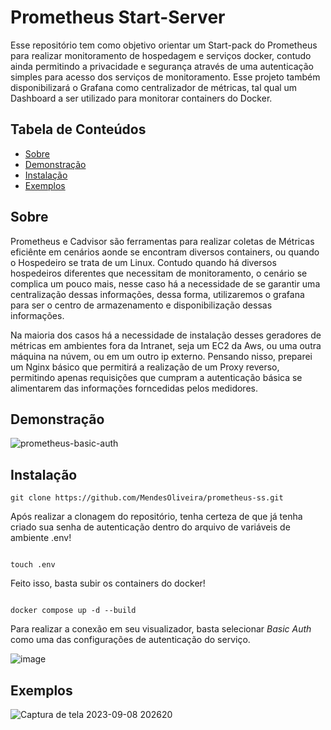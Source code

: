 # Prometheus Start-Server

Esse repositório tem como objetivo orientar um Start-pack do Prometheus para realizar monitoramento de hospedagem e serviços docker, contudo ainda permitindo a privacidade e segurança através de uma autenticação simples para acesso dos serviços de monitoramento. Esse projeto também disponibilizará o Grafana como centralizador de métricas, tal qual um Dashboard a ser utilizado para monitorar containers do Docker.

## Tabela de Conteúdos

- [Sobre](#sobre)
- [Demonstração](#demonstração)
- [Instalação](#instalação)
- [Exemplos](#Exemplos)

## Sobre

Prometheus e Cadvisor são ferramentas para realizar coletas de Métricas eficiênte em cenários aonde se encontram diversos containers, ou quando o Hospedeiro se trata de um Linux. Contudo quando há diversos hospedeiros diferentes que necessitam de monitoramento, o cenário se complica um pouco mais, nesse caso há a necessidade de se garantir uma centralização dessas informações, dessa forma, utilizaremos o grafana para ser o centro de armazenamento e disponibilização dessas informações.

Na maioria dos casos há a necessidade de instalação desses geradores de métricas em ambientes fora da Intranet, seja um EC2 da Aws, ou uma outra máquina na núvem, ou em um outro ip externo. Pensando nisso, preparei um Nginx básico que permitirá a realização de um Proxy reverso, permitindo apenas requisições que cumpram a autenticação básica se alimentarem das informações forncedidas pelos medidores.

## Demonstração

![prometheus-basic-auth](https://github.com/MendesOliveira/prometheus-ss/assets/109288244/36062de7-fabc-4d87-b5ce-f6fc824ec4d6)

## Instalação

```
git clone https://github.com/MendesOliveira/prometheus-ss.git
``` 

Após realizar a clonagem do repositório, tenha certeza de que já tenha criado sua senha de autenticação dentro do arquivo de variáveis de ambiente .env!

```

touch .env

```

Feito isso, basta subir os containers do docker!

```

docker compose up -d --build

```

Para realizar a conexão em seu visualizador, basta selecionar *Basic Auth* como uma das configurações de autenticação do serviço.

![image](https://github.com/MendesOliveira/prometheus-ss/assets/109288244/360a25c8-f790-4ac2-b807-733ea87f7252)

## Exemplos

![Captura de tela 2023-09-08 202620](https://github.com/MendesOliveira/prometheus-ss/assets/109288244/aeba89c6-5302-4ebf-bda8-b4beb4517369)



